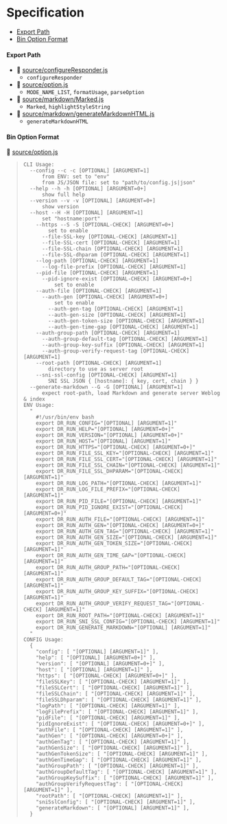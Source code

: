 # Specification

* [Export Path](#export-path)
* [Bin Option Format](#bin-option-format)

#### Export Path
+ 📄 [source/configureResponder.js](source/configureResponder.js)
  - `configureResponder`
+ 📄 [source/option.js](source/option.js)
  - `MODE_NAME_LIST`, `formatUsage`, `parseOption`
+ 📄 [source/markdown/Marked.js](source/markdown/Marked.js)
  - `Marked`, `highlightStyleString`
+ 📄 [source/markdown/generateMarkdownHTML.js](source/markdown/generateMarkdownHTML.js)
  - `generateMarkdownHTML`

#### Bin Option Format
📄 [source/option.js](source/option.js)
> ```
> CLI Usage:
>   --config --c -c [OPTIONAL] [ARGUMENT=1]
>       from ENV: set to "env"
>       from JS/JSON file: set to "path/to/config.js|json"
>   --help --h -h [OPTIONAL] [ARGUMENT=0+]
>       show full help
>   --version --v -v [OPTIONAL] [ARGUMENT=0+]
>       show version
>   --host --H -H [OPTIONAL] [ARGUMENT=1]
>       set "hostname:port"
>     --https --S -S [OPTIONAL-CHECK] [ARGUMENT=0+]
>         set to enable
>       --file-SSL-key [OPTIONAL-CHECK] [ARGUMENT=1]
>       --file-SSL-cert [OPTIONAL-CHECK] [ARGUMENT=1]
>       --file-SSL-chain [OPTIONAL-CHECK] [ARGUMENT=1]
>       --file-SSL-dhparam [OPTIONAL-CHECK] [ARGUMENT=1]
>     --log-path [OPTIONAL-CHECK] [ARGUMENT=1]
>       --log-file-prefix [OPTIONAL-CHECK] [ARGUMENT=1]
>     --pid-file [OPTIONAL-CHECK] [ARGUMENT=1]
>       --pid-ignore-exist [OPTIONAL-CHECK] [ARGUMENT=0+]
>           set to enable
>     --auth-file [OPTIONAL-CHECK] [ARGUMENT=1]
>       --auth-gen [OPTIONAL-CHECK] [ARGUMENT=0+]
>           set to enable
>         --auth-gen-tag [OPTIONAL-CHECK] [ARGUMENT=1]
>         --auth-gen-size [OPTIONAL-CHECK] [ARGUMENT=1]
>         --auth-gen-token-size [OPTIONAL-CHECK] [ARGUMENT=1]
>         --auth-gen-time-gap [OPTIONAL-CHECK] [ARGUMENT=1]
>     --auth-group-path [OPTIONAL-CHECK] [ARGUMENT=1]
>       --auth-group-default-tag [OPTIONAL-CHECK] [ARGUMENT=1]
>       --auth-group-key-suffix [OPTIONAL-CHECK] [ARGUMENT=1]
>       --auth-group-verify-request-tag [OPTIONAL-CHECK] [ARGUMENT=1]
>     --root-path [OPTIONAL-CHECK] [ARGUMENT=1]
>         directory to use as server root
>     --sni-ssl-config [OPTIONAL-CHECK] [ARGUMENT=1]
>         SNI SSL JSON { [hostname]: { key, cert, chain } }
>   --generate-markdown --G -G [OPTIONAL] [ARGUMENT=1]
>       expect root-path, load Markdown and generate server Weblog & index
> ENV Usage:
>   "
>     #!/usr/bin/env bash
>     export DR_RUN_CONFIG="[OPTIONAL] [ARGUMENT=1]"
>     export DR_RUN_HELP="[OPTIONAL] [ARGUMENT=0+]"
>     export DR_RUN_VERSION="[OPTIONAL] [ARGUMENT=0+]"
>     export DR_RUN_HOST="[OPTIONAL] [ARGUMENT=1]"
>     export DR_RUN_HTTPS="[OPTIONAL-CHECK] [ARGUMENT=0+]"
>     export DR_RUN_FILE_SSL_KEY="[OPTIONAL-CHECK] [ARGUMENT=1]"
>     export DR_RUN_FILE_SSL_CERT="[OPTIONAL-CHECK] [ARGUMENT=1]"
>     export DR_RUN_FILE_SSL_CHAIN="[OPTIONAL-CHECK] [ARGUMENT=1]"
>     export DR_RUN_FILE_SSL_DHPARAM="[OPTIONAL-CHECK] [ARGUMENT=1]"
>     export DR_RUN_LOG_PATH="[OPTIONAL-CHECK] [ARGUMENT=1]"
>     export DR_RUN_LOG_FILE_PREFIX="[OPTIONAL-CHECK] [ARGUMENT=1]"
>     export DR_RUN_PID_FILE="[OPTIONAL-CHECK] [ARGUMENT=1]"
>     export DR_RUN_PID_IGNORE_EXIST="[OPTIONAL-CHECK] [ARGUMENT=0+]"
>     export DR_RUN_AUTH_FILE="[OPTIONAL-CHECK] [ARGUMENT=1]"
>     export DR_RUN_AUTH_GEN="[OPTIONAL-CHECK] [ARGUMENT=0+]"
>     export DR_RUN_AUTH_GEN_TAG="[OPTIONAL-CHECK] [ARGUMENT=1]"
>     export DR_RUN_AUTH_GEN_SIZE="[OPTIONAL-CHECK] [ARGUMENT=1]"
>     export DR_RUN_AUTH_GEN_TOKEN_SIZE="[OPTIONAL-CHECK] [ARGUMENT=1]"
>     export DR_RUN_AUTH_GEN_TIME_GAP="[OPTIONAL-CHECK] [ARGUMENT=1]"
>     export DR_RUN_AUTH_GROUP_PATH="[OPTIONAL-CHECK] [ARGUMENT=1]"
>     export DR_RUN_AUTH_GROUP_DEFAULT_TAG="[OPTIONAL-CHECK] [ARGUMENT=1]"
>     export DR_RUN_AUTH_GROUP_KEY_SUFFIX="[OPTIONAL-CHECK] [ARGUMENT=1]"
>     export DR_RUN_AUTH_GROUP_VERIFY_REQUEST_TAG="[OPTIONAL-CHECK] [ARGUMENT=1]"
>     export DR_RUN_ROOT_PATH="[OPTIONAL-CHECK] [ARGUMENT=1]"
>     export DR_RUN_SNI_SSL_CONFIG="[OPTIONAL-CHECK] [ARGUMENT=1]"
>     export DR_RUN_GENERATE_MARKDOWN="[OPTIONAL] [ARGUMENT=1]"
>   "
> CONFIG Usage:
>   {
>     "config": [ "[OPTIONAL] [ARGUMENT=1]" ],
>     "help": [ "[OPTIONAL] [ARGUMENT=0+]" ],
>     "version": [ "[OPTIONAL] [ARGUMENT=0+]" ],
>     "host": [ "[OPTIONAL] [ARGUMENT=1]" ],
>     "https": [ "[OPTIONAL-CHECK] [ARGUMENT=0+]" ],
>     "fileSSLKey": [ "[OPTIONAL-CHECK] [ARGUMENT=1]" ],
>     "fileSSLCert": [ "[OPTIONAL-CHECK] [ARGUMENT=1]" ],
>     "fileSSLChain": [ "[OPTIONAL-CHECK] [ARGUMENT=1]" ],
>     "fileSSLDhparam": [ "[OPTIONAL-CHECK] [ARGUMENT=1]" ],
>     "logPath": [ "[OPTIONAL-CHECK] [ARGUMENT=1]" ],
>     "logFilePrefix": [ "[OPTIONAL-CHECK] [ARGUMENT=1]" ],
>     "pidFile": [ "[OPTIONAL-CHECK] [ARGUMENT=1]" ],
>     "pidIgnoreExist": [ "[OPTIONAL-CHECK] [ARGUMENT=0+]" ],
>     "authFile": [ "[OPTIONAL-CHECK] [ARGUMENT=1]" ],
>     "authGen": [ "[OPTIONAL-CHECK] [ARGUMENT=0+]" ],
>     "authGenTag": [ "[OPTIONAL-CHECK] [ARGUMENT=1]" ],
>     "authGenSize": [ "[OPTIONAL-CHECK] [ARGUMENT=1]" ],
>     "authGenTokenSize": [ "[OPTIONAL-CHECK] [ARGUMENT=1]" ],
>     "authGenTimeGap": [ "[OPTIONAL-CHECK] [ARGUMENT=1]" ],
>     "authGroupPath": [ "[OPTIONAL-CHECK] [ARGUMENT=1]" ],
>     "authGroupDefaultTag": [ "[OPTIONAL-CHECK] [ARGUMENT=1]" ],
>     "authGroupKeySuffix": [ "[OPTIONAL-CHECK] [ARGUMENT=1]" ],
>     "authGroupVerifyRequestTag": [ "[OPTIONAL-CHECK] [ARGUMENT=1]" ],
>     "rootPath": [ "[OPTIONAL-CHECK] [ARGUMENT=1]" ],
>     "sniSslConfig": [ "[OPTIONAL-CHECK] [ARGUMENT=1]" ],
>     "generateMarkdown": [ "[OPTIONAL] [ARGUMENT=1]" ],
>   }
> ```
